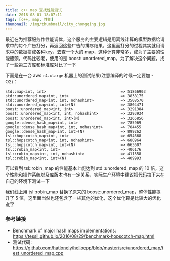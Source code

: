 ```yaml
---
title: c++ map 查找性能测试
date: 2018-08-01 18:07:11
tags: [c++, map, 性能]
thumbnail: /img/thumbnail/city_chongqing.jpg
---
```


最近在为推荐服务作性能调优，这个服务的主要逻辑是用离线计算的模型数据给请求中的每个广告打分，再返回这些广告的排序结果，这里面打分的过程其实就用请求中的数据拼成各种key，去查一个大的 map，这种计算非常多，成为了主要的性能瓶颈，代码比较老，使用的是 boost::unordered_map，为了解决这个问题，找了一些第三方库和标准库对比了一下

下面是在一台 aws `r4.xlarge` 机器上的测试结果(注意编译的时候一定要加 -O2)：

```
std::map<int, int>                                 => 51866903
std::unordered_map<int, int>                       => 3838175
std::unordered_map<int, int, nohashint>            => 3508570
std::unordered_map<int, int>(N)                    => 3804471
boost::unordered_map<int, int>                     => 3291384
boost::unordered_map<int, int, nohashint>          => 3293934
boost::unordered_map<int, int>(N)                  => 3265856
google::dense_hash_map<int, int>                   => 785969
google::dense_hash_map<int, int, nohashint>        => 784455
google::dense_hash_map<int, int>(N)                => 899262
tsl::hopscotch_map<int, int>                       => 654668
tsl::hopscotch_map<int, int, nohashint>            => 680964
tsl::hopscotch_map<int, int>(N)                    => 663607
tsl::robin_map<int, int>                           => 406176
tsl::robin_map<int, int, nohashint>                => 411358
tsl::robin_map<int, int>(N)                        => 409993
```

可以看到 tsl::robin_map 的性能基本上能达到 std::unordered_map 的 10 倍，这个性能和操作系统以及库版本也有一定关系，实际生产环境中建议把[代码](https://github.com/hatlonely/hellocpp/blob/master/src/unordered_map/test_unordered_map.cpp)拉下来在自己的环境下测试一下

我们线上用 tsl::robin_map 替换了原来的 boost::unordered_map，整体性能提升了 5 倍，这里面当然也还包含了一些其他的优化，这个优化算是比较大的优化点了

### 参考链接

- Benchmark of major hash maps implementations:
  <https://tessil.github.io/2016/08/29/benchmark-hopscotch-map.html>
- 测试代码: <https://github.com/hatlonely/hellocpp/blob/master/src/unordered_map/test_unordered_map.cpp>
